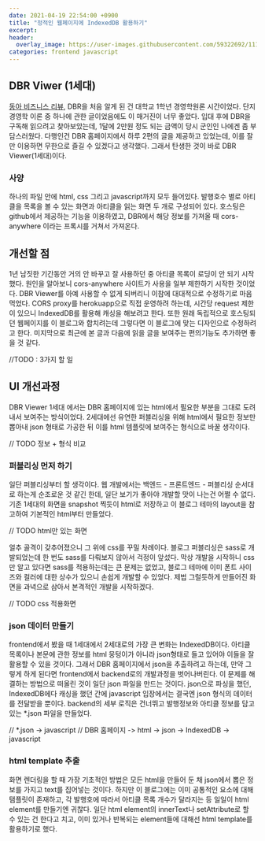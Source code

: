 ```yaml
---
date: 2021-04-19 22:54:00 +0900
title: "정적인 웹페이지에 IndexedDB 활용하기"
excerpt: 
header:
  overlay_image: https://user-images.githubusercontent.com/59322692/111871299-873a2300-89cc-11eb-88a7-a7e3461803ad.jpeg
categories: frontend javascript
---
```



## DBR Viwer (1세대)
[동아 비즈니스 리뷰](https://dbr.donga.com/), DBR을 처음 알게 된 건 대학교 1학년 경영학원론 시간이었다. 단지 경영학 이론 중 하나에 관한
글이었음에도 이 매거진이 너무 좋았다. 입대 후에 DBR을 구독해 읽으려고 찾아보았는데, 1달에 2만원 정도 되는 금액이 당시 군인인 나에겐 좀 부담스러웠다.
다행인건 DBR 홈페이지에서 하루 2편의 글을 제공하고 있었는데, 이를 잘만 이용하면 무한으로 즐길 수 있겠다고 생각했다. 그래서 탄생한 것이 바로 DBR Viewer(1세대)이다.

### 사양
하나의 파일 안에 html, css 그리고 javascript까지 모두 들어있다. 발행호수 별로 아티클을 목록을 볼 수 있는 화면과 아티클을 읽는 화면 두 개로 구성되어 있다.
호스팅은 github에서 제공하는 기능을 이용하였고, DBR에서 해당 정보를 가져올 때 cors-anywhere 이라는 프록시를 거쳐서 가져온다.

## 개선할 점
1년 남짓한 기간동안 거의 안 바꾸고 잘 사용하던 중 아티클 목록이 로딩이 안 되기 시작했다. 원인을 알아보니 cors-anywhere 사이트가 사용을 일부
제한하기 시작한 것이었다. DBR Viewer를 아예 사용할 수 없게 되버리니 이참에 대대적으로 수정하기로 마음먹었다.
CORS proxy를 herokuapp으로 직접 운영하려 하는데, 시간당 request 제한이 있으니 IndexedDB를 활용해 캐싱을 해보려고 한다.
또한 원래 독립적으로 호스팅되던 웹페이지를 이 블로그와 합치려는데 그렇다면 이 블로그에 맞는 디자인으로 수정하려고 한다.
미지막으로 최근에 본 글과 다음에 읽을 글을 보여주는 편의기능도 추가하면 좋을 것 같다.

//TODO : 3가지 할 일

## 	UI 개선과정

DBR Viewer 1세대 에서는 DBR 홈페이지에 있는 html에서 필요한 부분을 그대로 도려내서 보여주는 방식이었다.
2세대에선 유연한 퍼블리싱을 위해 html에서 필요한 정보만 뽑아내 json 형태로 가공한 뒤 이를 html 템플릿에 보여주는 형식으로 바꿀 생각이다.

// TODO 정보 + 형식 비교

### 퍼블리싱 먼저 하기

일단 퍼블리싱부터 할 생각이다. 웹 개발에서는 백엔드 - 프론트엔드 - 퍼블리싱 순서대로 하는게 순조로운 것 같긴 한데, 일단 보기가 좋아야 개발할 맛이
나는건 어쩔 수 없다. 기존 1세대의 화면을 snapshot 찍듯이 html로 저장하고 이 블로그 테마의 layout을 참고하여 기본적인 html부터 만들었다.

// TODO html만 있는 화면

얼추 골격이 갖추어졌으니 그 위에 css를 꾸밀 차례이다. 블로그 퍼블리싱은 sass로 개발되었는데 한 번도 sass를 다뤄보지 않아서 걱정이 앞섰다.
막상 개발을 시작하니 css만 알고 있다면 sass를 적용하는데는 큰 문제는 없었고, 블로그 테마에 이미 폰트 사이즈와 컬러에 대한 상수가 있으니
손쉽게 개발할 수 있었다. 제법 그럴듯하게 만들어진 화면을 과녁으로 삼아서 본격적인 개발을 시작하겠다.

// TODO css 적용화면

### json 데이터 만들기

frontend에서 봤을 때 1세대에서 2세대로의 가장 큰 변화는 IndexedDB이다. 아티클 목록이나 본문에 관한 정보를 html 뭉텅이가 아니라
json형태로 들고 있어야 이들을 잘 활용할 수 있을 것이다. 그래서 DBR 홈페이지에서 json을 추출하려고 하는데, 만약 그렇게 하게 된다면 frontend에서
backend로의 개발과정을 벗어나버린다. 이 문제를 해결하는 방법으로 떠올린 것이 일단 json 파일을 만드는 것이다. json으로 파싱을 했던, IndexedDB에다
캐싱을 했던 간에 javascript 입장에서는 결국엔 json 형식의 데이터를 전달받을 뿐이다. backend의 세부 로직은 건너뛰고 발행정보와 아티클 정보를
담고 있는 *.json 파일을 만들었다.

// *.json -> javascript
// DBR 홈페이지 -> html -> json -> IndexedDB -> javascript

### html template 추출

화면 렌더링을 할 때 가장 기초적인 방법은 모든 html을 만들어 둔 채 json에서 뽑은 정보를 가지고 text를 집어넣는 것이다. 하지만 이 블로그에는 
이미 공통적인 요소에 대해 탬플릿이 존재하고, 각 발행호에 따라서 아티클 목록 개수가 달라지는 등 일일이 html element를 만들기엔 귀찮다.
일단 html element의 innerText나 setAttribute로 할 수 있는 건 한다고 치고, 이미 있거나 반복되는 element들에 대해선 html template를 활용하기로 했다.